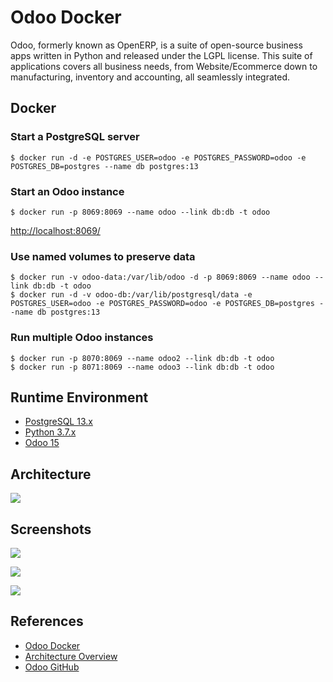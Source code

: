 # Odoo Docker

Odoo, formerly known as OpenERP, is a suite of open-source business apps written in Python and released under the LGPL license. This suite of applications covers all business needs, from Website/Ecommerce down to manufacturing, inventory and accounting, all seamlessly integrated.

## Docker
### Start a PostgreSQL server
```
$ docker run -d -e POSTGRES_USER=odoo -e POSTGRES_PASSWORD=odoo -e POSTGRES_DB=postgres --name db postgres:13
```

### Start an Odoo instance
```
$ docker run -p 8069:8069 --name odoo --link db:db -t odoo
```
[http://localhost:8069/](http://localhost:8069/)

### Use named volumes to preserve data
```
$ docker run -v odoo-data:/var/lib/odoo -d -p 8069:8069 --name odoo --link db:db -t odoo
$ docker run -d -v odoo-db:/var/lib/postgresql/data -e POSTGRES_USER=odoo -e POSTGRES_PASSWORD=odoo -e POSTGRES_DB=postgres --name db postgres:13
```

### Run multiple Odoo instances
```
$ docker run -p 8070:8069 --name odoo2 --link db:db -t odoo
$ docker run -p 8071:8069 --name odoo3 --link db:db -t odoo
```

## Runtime Environment
- [PostgreSQL 13.x](https://www.postgresql.org/download/)
- [Python 3.7.x](https://www.python.org/downloads/)
- [Odoo 15](http://nightly.odoo.com/)

## Architecture
![](https://www.odoo.com/documentation/15.0/_images/three_tier.svg)

## Screenshots
![](https://odoocdn.com/openerp_website/static/src/img/2018/crm/crm_screenshot_03.gif)

![](https://odoocdn.com/web/image/11141266/Chat-Window-Overlay.png)

![](https://www.odoo.com/documentation/15.0/_images/simple_dashboard.png)

## References
- [Odoo Docker](https://hub.docker.com/_/odoo)
- [Architecture Overview](https://www.odoo.com/documentation/15.0/developer/howtos/rdtraining/01_architecture.html)
- [Odoo GitHub](https://github.com/odoo/odoo)